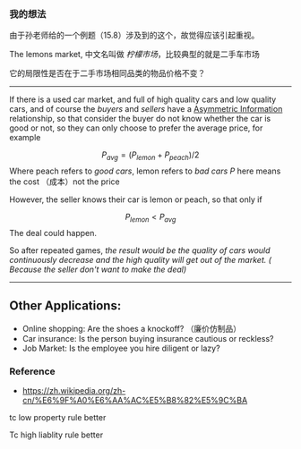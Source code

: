 
### 我的想法

由于孙老师给的一个例题（15.8）涉及到的这个，故觉得应该引起重视。

The lemons market, 中文名叫做 *柠檬市场*，比较典型的就是二手车市场

它的局限性是否在于二手市场相同品类的物品价格不变？


---

If there is a used car market, and full of high quality cars and low quality cars, and of course the *buyers* and *sellers* have a [Asymmetric Information](Asymmetric%20Information.md) relationship, so that consider the buyer do not know whether the car is good or not, so they can only choose to prefer the average price, for example

$$
P_{avg}=(P_{lemon}+P_{peach})/2
$$
Where peach refers to *good cars*, lemon refers to *bad cars* $P$ here means the cost （成本）not the price 

However, the seller knows their car is lemon or peach, so that only if

$$
P_{lemon}<P_{avg}
$$
The deal could happen.

So after repeated games, *the result would be the quality of cars would continuously decrease and the high quality will get out of the market. ( Because the seller don't want to make the deal)*


---

## Other Applications:

- Online shopping: Are the shoes a knockoff? （廉价仿制品）
- Car insurance: Is the person buying insurance cautious or reckless?
- Job Market: Is the employee you hire diligent or lazy?



### Reference 

- https://zh.wikipedia.org/zh-cn/%E6%9F%A0%E6%AA%AC%E5%B8%82%E5%9C%BA

tc low property rule better

Tc high liablity rule better